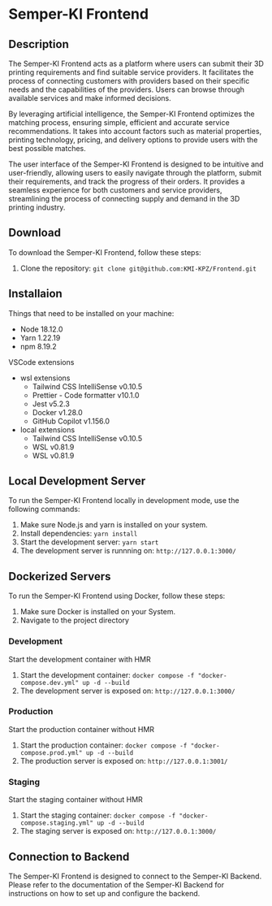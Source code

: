# Semper-KI Frontend

## Description

The Semper-KI Frontend acts as a platform where users can submit their 3D printing requirements and find suitable service providers. It facilitates the process of connecting customers with providers based on their specific needs and the capabilities of the providers. Users can browse through available services and make informed decisions.

By leveraging artificial intelligence, the Semper-KI Frontend optimizes the matching process, ensuring simple, efficient and accurate service recommendations. It takes into account factors such as material properties, printing technology, pricing, and delivery options to provide users with the best possible matches.

The user interface of the Semper-KI Frontend is designed to be intuitive and user-friendly, allowing users to easily navigate through the platform, submit their requirements, and track the progress of their orders. It provides a seamless experience for both customers and service providers, streamlining the process of connecting supply and demand in the 3D printing industry.

## Download

To download the Semper-KI Frontend, follow these steps:

1. Clone the repository: `git clone git@github.com:KMI-KPZ/Frontend.git`

## Installaion

Things that need to be installed on your machine:

- Node 18.12.0
- Yarn 1.22.19
- npm 8.19.2

VSCode extensions

- wsl extensions
  - Tailwind CSS IntelliSense v0.10.5
  - Prettier - Code formatter v10.1.0
  - Jest v5.2.3
  - Docker v1.28.0
  - GitHub Copilot v1.156.0
- local extensions
  - Tailwind CSS IntelliSense v0.10.5
  - WSL v0.81.9
  - WSL v0.81.9

## Local Development Server

To run the Semper-KI Frontend locally in development mode, use the following commands:

1. Make sure Node.js and yarn is installed on your system.
1. Install dependencies: `yarn install`
1. Start the development server: `yarn start`
1. The development server is runnning on: `http://127.0.0.1:3000/`

## Dockerized Servers

To run the Semper-KI Frontend using Docker, follow these steps:

1. Make sure Docker is installed on your System.
2. Navigate to the project directory

### Development

Start the development container with HMR

1. Start the development container: `docker compose -f "docker-compose.dev.yml" up -d --build`
2. The development server is exposed on: `http://127.0.0.1:3000/`

### Production

Start the production container without HMR

1. Start the production container: `docker compose -f "docker-compose.prod.yml" up -d --build`
2. The production server is exposed on: `http://127.0.0.1:3001/`

### Staging

Start the staging container without HMR

1. Start the staging container: `docker compose -f "docker-compose.staging.yml" up -d --build`
2. The staging server is exposed on: `http://127.0.0.1:3000/`

## Connection to Backend

The Semper-KI Frontend is designed to connect to the Semper-KI Backend. Please refer to the documentation of the Semper-KI Backend for instructions on how to set up and configure the backend.
